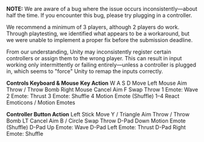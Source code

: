 
**NOTE:**
We are aware of a bug where the issue occurs inconsistently—about half the time. If you encounter this bug, please try plugging in a controller.

We recommend a minimum of 3 players, although 2 players do work.
Through playtesting, we identified what appears to be a workaround, but we were unable to implement a proper fix before the submission deadline.

From our understanding, Unity may inconsistently register certain controllers or assign them to the wrong player. This can result in input working only intermittently or failing entirely—unless a controller is plugged in, which seems to "force" Unity to remap the inputs correctly. 

**Controls
Keyboard & Mouse**
**Key	Action**
W A S D	Move
Left Mouse	Aim Throw / Throw Bomb
Right Mouse	Cancel Aim
F	Swap Throw
1	Emote: Wave
2	Emote: Thrust
3	Emote: Shuffle
4	Motion Emote (Shuffle)
1–4	React Emoticons / Motion Emotes

**Controller
Button	Action**
Left Stick	Move
Y / Triangle	Aim Throw / Throw Bomb
LT	Cancel Aim
B / Circle	Swap Throw
D-Pad Down	Motion Emote (Shuffle)
D-Pad Up	Emote: Wave
D-Pad Left	Emote: Thrust
D-Pad Right	Emote: Shuffle
